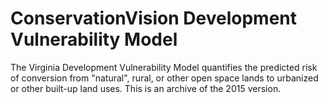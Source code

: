# ConservationVision Development Vulnerability Model
The Virginia Development Vulnerability Model quantifies the predicted risk of conversion from "natural", rural, or other open space lands to urbanized or other built-up land uses. This is an archive of the 2015 version. 
